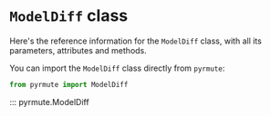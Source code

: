 # `ModelDiff` class

Here's the reference information for the `ModelDiff` class, with all its
parameters, attributes and methods.

You can import the `ModelDiff` class directly from `pyrmute`:

```python
from pyrmute import ModelDiff
```

::: pyrmute.ModelDiff
